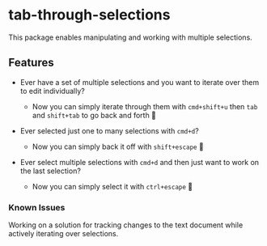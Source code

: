 # tab-through-selections

This package enables manipulating and working with multiple selections.

## Features

- Ever have a set of multiple selections and you want to iterate over them to edit individually?
    - Now you can simply iterate through them with `cmd+shift+u` then `tab` and `shift+tab` to go back and forth 🕺

- Ever selected just one to many selections with `cmd+d`?
    - Now you can simply back it off with `shift+escape` 🎉

- Ever select multiple selections with `cmd+d` and then just want to work on the last selection?
    - Now you can simply select it with `ctrl+escape` 🎊

### Known Issues
Working on a solution for tracking changes to the text document while actively iterating over selections.
